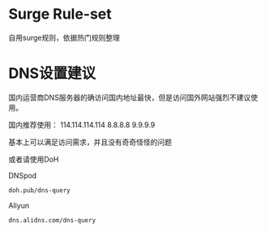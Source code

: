 # Surge Rule-set
自用surge规则，依据热门规则整理

# DNS设置建议
国内运营商DNS服务器的确访问国内地址最快，但是访问国外网站强烈不建议使用。

国内推荐使用：
114.114.114.114
8.8.8.8
9.9.9.9

基本上可以满足访问需求，并且没有奇奇怪怪的问题

或者请使用DoH

DNSpod
```
doh.pub/dns-query
```

Aliyun
```
dns.alidns.com/dns-query
```
